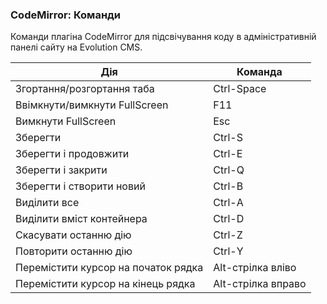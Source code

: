 
<meta http-equiv="Content-Type" content="text/html; charset=utf-8">
<h3>CodeMirror: Команди </h3> 
Команди плагіна CodeMirror для підсвічування коду в адміністративній панелі сайту на Evolution CMS.	
<br>
<div class="flip-scroll">
	<table class="table table-bordered table-vcenter flip-content">
		<thead class="flip-content bordered-palegreen">
			<tr>
				<th>Дія</th>
				<th>Команда</th>
			</tr>
		</thead>
		<tbody>
			<tr>
				<td>Згортання/розгортання таба</td>
				<td>Ctrl-Space</td>
			</tr>
			<tr>
				<td>Ввімкнути/вимкнути FullScreen</td>
				<td>F11</td>
			</tr>
			<tr>
				<td>Вимкнути FullScreen</td>
				<td>Esc</td>
			</tr>
			<tr>
				<td>Зберегти</td>
				<td>Ctrl-S</td>
			</tr>
			<tr>
				<td>Зберегти і продовжити</td>
				<td>Ctrl-E</td>
			</tr>
			<tr>
				<td>Зберегти і закрити</td>
				<td>Ctrl-Q</td>
			</tr>
			<tr>
				<td>Зберегти і створити новий</td>
				<td>Ctrl-B</td>
			</tr>
			<tr>
				<td>Виділити все</td>
				<td>Ctrl-A</td>
			</tr>
			<tr>
				<td>Виділити вміст контейнера</td>
				<td>Ctrl-D</td>
			</tr>
			<tr>
				<td>Скасувати останню дію</td>
				<td>Ctrl-Z</td>
			</tr>
			<tr>
				<td>Повторити останню дію</td>
				<td>Ctrl-Y</td>
			</tr>
			<tr>
				<td>Перемістити курсор на початок рядка</td>
				<td>Alt-стрілка вліво</td>
			</tr>
			<tr>
				<td>Перемістити курсор на кінець рядка</td>
				<td>Alt-стрілка вправо</td>
			</tr>
		</tbody>
	</table>
</div>
